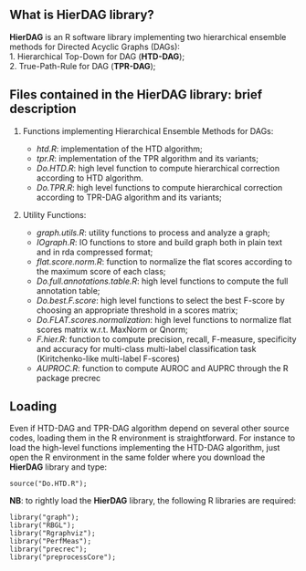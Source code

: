 
## What is HierDAG library?

**HierDAG** is an R software library implementing two hierarchical ensemble methods for Directed Acyclic Graphs (DAGs):<br>
	1. Hierarchical Top-Down for DAG (**HTD-DAG**);<br>
	2. True-Path-Rule for DAG (**TPR-DAG**);<br>

## Files contained in the **HierDAG** library: brief description

1. Functions implementing Hierarchical Ensemble Methods for DAGs:
	* _htd.R_: 	implementation of the HTD algorithm;
	* _tpr.R_: 	implementation of the TPR algorithm and its variants;
	* _Do.HTD.R_: 	high level function to compute hierarchical correction according to HTD algorithm. 
	* _Do.TPR.R_:	high level functions to compute hierarchical correction according to TPR-DAG algorithm and its variants;

2. Utility Functions:
	* _graph.utils.R_:	utility functions to process and analyze a graph;
	* _IOgraph.R_:		IO functions to store and build graph both in plain text and in rda compressed format;
	* _flat.score.norm.R_:		function to normalize the flat scores according to the maximum score of each class;
	* _Do.full.annotations.table.R_:	high level functions to compute the full annotation table;
	* _Do.best.F.score_:	high level functions to select the best F-score by choosing an appropriate threshold in a scores matrix;
	* _Do.FLAT.scores.normalization_:	high level functions to normalize flat scores matrix w.r.t. MaxNorm or Qnorm;
	* _F.hier.R_:	function to compute precision, recall, F-measure, specificity and accuracy for multi-class multi-label classification task
	(Kiritchenko-like multi-label F-scores)
	* _AUPROC.R_:	function to compute AUROC and AUPRC through the R package precrec

## Loading 
Even if HTD-DAG and TPR-DAG algorithm depend on several other source codes, loading them in the R environment is straightforward.
For instance to load the high-level functions implementing the HTD-DAG algorithm, just open the R environment in the same folder where you download
the **HierDAG** library and type:
```
source("Do.HTD.R");
```

**NB**: to rightly load the **HierDAG** library, the following R libraries are required:
```
library("graph");
library("RBGL");
library("Rgraphviz");
library("PerfMeas"); 		
library("precrec");			
library("preprocessCore"); 	
```



